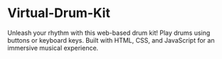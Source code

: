 # Virtual-Drum-Kit
Unleash your rhythm with this web-based drum kit! Play drums using buttons or keyboard keys. Built with HTML, CSS, and JavaScript for an immersive musical experience.
